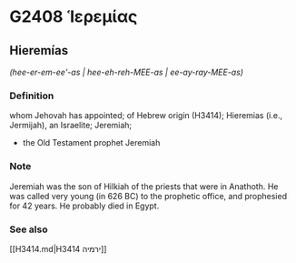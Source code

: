 # G2408 Ἱερεμίας

## Hieremías

_(hee-er-em-ee'-as | hee-eh-reh-MEE-as | ee-ay-ray-MEE-as)_

### Definition

whom Jehovah has appointed; of Hebrew origin (H3414); Hieremias (i.e., Jermijah), an Israelite; Jeremiah; 

- the Old Testament prophet Jeremiah

### Note

Jeremiah was the son of Hilkiah of the priests that were in Anathoth. He was called very young (in 626 BC) to the prophetic office, and prophesied for 42 years. He probably died in Egypt.

### See also

[[H3414.md|H3414 ירמיה]]
